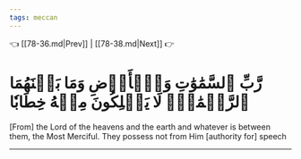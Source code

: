 ```yaml
---
tags: meccan
---
```


👈 [[78-36.md|Prev]] | [[78-38.md|Next]] 👉

# رَّبِّ ٱلسَّمَٰوَٰتِ وَٱلۡأَرۡضِ وَمَا بَيۡنَهُمَا ٱلرَّحۡمَٰنِۖ لَا يَمۡلِكُونَ مِنۡهُ خِطَابٗا

[From] the Lord of the heavens and the earth and whatever is between them, the Most Merciful. They possess not from Him [authority for] speech

---

